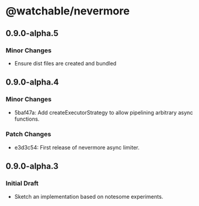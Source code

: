 # @watchable/nevermore

## 0.9.0-alpha.5

### Minor Changes

- Ensure dist files are created and bundled

## 0.9.0-alpha.4

### Minor Changes

- 5baf47a: Add createExecutorStrategy to allow pipelining arbitrary async
  functions.

### Patch Changes

- e3d3c54: First release of nevermore async limiter.

## 0.9.0-alpha.3

### Initial Draft

- Sketch an implementation based on notesome experiments.
